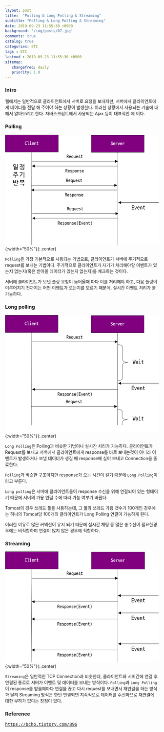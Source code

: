 ```yaml
---
layout: post
title:  "Polling & Long Polling & Streaming"
subtitle: "Polling & Long Polling & Streaming"
date: 2019-09-23 11:55:30 +0900
background: '/img/posts/07.jpg'
comments: true
catalog: true
categories: ETC
tags : ETC
lastmod : 2019-09-23 11:55:30 +0900
sitemap:
   changefreq: daily
   priority: 1.0
---
```


### Intro

웹에서는 일반적으로 클라이언트에서 서버로 요청을 보내지만, 서버에서 클라이언트에게 데이터를 전달 해 주어야 하는 상황이 발생한다. 이러한 상황에서 사용되는 기술에 대해서 알아보려고 한다. 자바스크립트에서 사용되는 Ajax 등이 대표적인 예 이다.

### Polling

![Polling](/img/Etc/polling/polling.png){:width="50%"}{:.center}

`Polling`은 가장 기본적으로 사용되는 기법으로, 클라이언트가 서버에 주기적으로 request를 보내는 기법이다. 주기적으로 클라이언트가 자기가 처리해야할 이벤트가 있는지 없는지(혹은 받아올 데이터가 있는지 없는지)를 체크하는 것이다.

서버에 클라이언트가 보낸 폴링 요청이 들어올때 마다 이를 처리해야 하고, 다음 폴링이 이루어지기 전까지는 어떤 이벤트가 오는지를 모르기 때문에, 실시간 이벤트 처리가 불가능하다.

### Long polling

![Polling](/img/Etc/polling/long_polling.png){:width="50%"}{:.center}

`Long Polling`은 Polling과 비슷한 기법이나 실시간 처리가 가능하다. 클라이언트가 Request를 보내고 서버에서 클라이언트에게 response를 바로 보내는것이 아니라 이벤트가 발생하거나 보낼 데이터가 생길 때 response에 실어 보내고 Connection을 종료한다.

`Polling`과 비슷한 구조이지만 response가 오는 시간이 길기 때문에 `Long Polling`이라고 부른다.

`Long polling`은 서버에 클라이언트들이 response 수신을 위해 연결되어 있는 형태이기 때문에 서버의 가용 연결 수에 따라 가능 여부가 바뀐다.

Tomcat의 경우 쓰레드 풀을 사용하는데, 그 풀의 쓰레드 가용 갯수가 100개인 경우에는 하나의 Tomcat당 100개의 클라이언트가 Long Polling 연결이 가능하게 된다.

이러한 이유로 많은 커넥션이 유지 되기 때문에 실시간 채팅 등 많은 송수신이 필요한경우에는 비적합하며 연결이 많지 않은 경우에 적합하다.

### Streaming

![Polling](/img/Etc/polling/streaming.png){:width="50%"}{:.center}

`Streaming`은 일반적인 TCP Connection과 비슷한데, 클라이언트와 서버간에 연결 후 연결된 통로로 서버가 이벤트 및 데이터를 보내는 방식이다.
`Polling`과 `Long Polling`이 response를 받을때마다 연결을 끊고 다시 request를 보내면서 재연결을 하는 방식과 달리 Streaming 방식은 한번 연결되면  지속적으로 데이터를 수신하므로 재연결에 대한 부하가 없다는 장점이 있다.

### Reference 

<pre>
<a href="https://bcho.tistory.com/896">https://bcho.tistory.com/896</a>
</pre>
